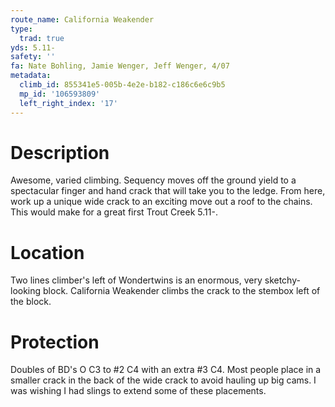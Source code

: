 ```yaml
---
route_name: California Weakender
type:
  trad: true
yds: 5.11-
safety: ''
fa: Nate Bohling, Jamie Wenger, Jeff Wenger, 4/07
metadata:
  climb_id: 855341e5-005b-4e2e-b182-c186c6e6c9b5
  mp_id: '106593809'
  left_right_index: '17'
---
```

# Description
Awesome, varied climbing.  Sequency moves off the ground yield to a spectacular finger and hand crack that will take you to the ledge.  From here, work up a unique wide crack to an exciting move out a roof to the chains.  This would make for a great first Trout Creek 5.11-.

# Location
Two lines climber's left of Wondertwins is an enormous, very sketchy-looking block.  California Weakender climbs the crack to the stembox left of the block.

# Protection
Doubles of BD's O C3 to #2 C4 with an extra #3 C4.  Most people place in a smaller crack in the back of the wide crack to avoid hauling up big cams.  I was wishing I had slings to extend some of these placements.
